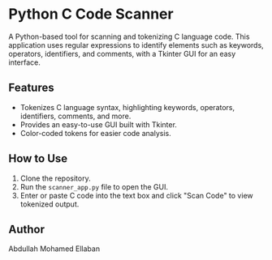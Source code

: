 # Python C Code Scanner

A Python-based tool for scanning and tokenizing C language code. This application uses regular expressions to identify elements such as keywords, operators, identifiers, and comments, with a Tkinter GUI for an easy interface.

## Features
- Tokenizes C language syntax, highlighting keywords, operators, identifiers, comments, and more.
- Provides an easy-to-use GUI built with Tkinter.
- Color-coded tokens for easier code analysis.

## How to Use
1. Clone the repository.
2. Run the `scanner_app.py` file to open the GUI.
3. Enter or paste C code into the text box and click "Scan Code" to view tokenized output.

## Author
Abdullah Mohamed Ellaban
